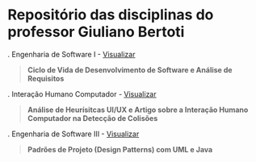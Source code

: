 # Repositório das disciplinas do professor Giuliano Bertoti


. Engenharia de Software I - [Visualizar](/engenharia%20de%20software%201)
>**Ciclo de Vida de Desenvolvimento de Software e Análise de Requisitos**

. Interação Humano Computador - [Visualizar](/ihc)
>**Análise de Heurísitcas UI/UX e Artigo sobre a Interação Humano Computador na Detecção de Colisões**

. Engenharia de Software III - [Visualizar](/engenharia%20de%20software%203)
>**Padrões de Projeto (Design Patterns) com UML e Java**
